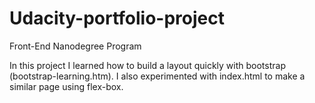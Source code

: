 # Udacity-portfolio-project
Front-End Nanodegree Program

In this project I learned how to build a layout quickly with bootstrap (bootstrap-learning.htm). I also experimented with index.html to make a similar page using flex-box.
